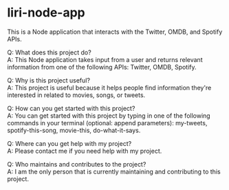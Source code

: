 # liri-node-app

This is a Node application that interacts with the Twitter, OMDB, and Spotify APIs.

Q: What does this project do?  
A: This Node application takes input from a user and returns relevant information from one of the following APIs: Twitter, OMDB, Spotify.

Q: Why is this project useful?  
A: This project is useful because it helps people find information they're interested in related to movies, songs, or tweets.

Q: How can you get started with this project?  
A: You can get started with this project by typing in one of the following commands in your terminal (optional: append parameters): my-tweets, spotify-this-song, movie-this, do-what-it-says.

Q: Where can you get help with my project?  
A: Please contact me if you need help with my project.

Q: Who maintains and contributes to the project?  
A: I am the only person that is currently maintaining and contributing to this project.
